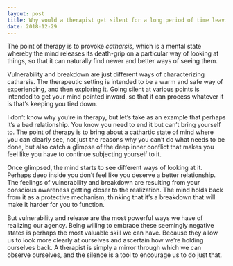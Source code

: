 ```yaml
---
layout: post
title: Why would a therapist get silent for a long period of time leaving me feeling vulnerable? I guess that’s what I’m feeling or near a breakdown.
date: 2018-12-29
---
```


<p>The point of therapy is to provoke <i>catharsis</i>, which is a mental state whereby the mind releases its death-grip on a particular way of looking at things, so that it can naturally find newer and better ways of seeing them.</p><p>Vulnerability and breakdown are just different ways of characterizing catharsis. The therapeutic setting is intended to be a warm and safe way of experiencing, and then exploring it. Going silent at various points is intended to get your mind pointed inward, so that it can process whatever it is that’s keeping you tied down.</p><p>I don’t know why you’re in therapy, but let’s take as an example that perhaps it’s a bad relationship. You know you need to end it but can’t bring yourself to. The point of therapy is to bring about a cathartic state of mind where you can clearly see, not just the reasons why you can’t do what needs to be done, but also catch a glimpse of the deep inner conflict that makes you feel like you have to continue subjecting yourself to it.</p><p>Once glimpsed, the mind starts to see different ways of looking at it. Perhaps deep inside you don’t feel like you deserve a better relationship. The feelings of vulnerability and breakdown are resulting from your conscious awareness getting closer to the realization. The mind holds back from it as a protective mechanism, thinking that it’s a breakdown that will make it harder for you to function.</p><p>But vulnerability and release are the most powerful ways we have of realizing our agency. Being willing to embrace these seemingly negative states is perhaps the most valuable skill we can have. Because they allow us to look more clearly at ourselves and ascertain how we’re holding ourselves back. A therapist is simply a mirror through which we can observe ourselves, and the silence is a tool to encourage us to do just that.</p>
